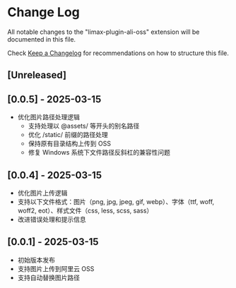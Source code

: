 # Change Log

All notable changes to the "limax-plugin-ali-oss" extension will be documented in this file.

Check [Keep a Changelog](http://keepachangelog.com/) for recommendations on how to structure this file.

## [Unreleased]

## [0.0.5] - 2025-03-15

- 优化图片路径处理逻辑
  - 支持处理以 @assets/ 等开头的别名路径
  - 优化 /static/ 前缀的路径处理
  - 保持原有目录结构上传到 OSS
  - 修复 Windows 系统下文件路径反斜杠的兼容性问题

## [0.0.4] - 2025-03-15

- 优化图片上传逻辑
- 支持以下文件格式：图片（png, jpg, jpeg, gif, webp）、字体（ttf, woff, woff2, eot）、样式文件（css, less, scss, sass）
- 改进错误处理和提示信息

## [0.0.1] - 2025-03-15

- 初始版本发布
- 支持图片上传到阿里云 OSS
- 支持自动替换图片路径